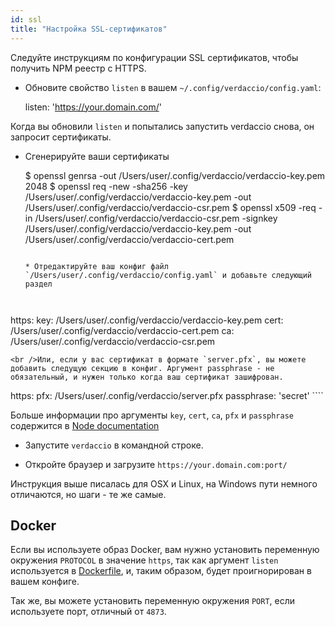 ```yaml
---
id: ssl
title: "Настройка SSL-сертификатов"
---
```


Следуйте инструкциям по конфигурации SSL сертификатов, чтобы получить NPM реестр с HTTPS.

* Обновите свойство `listen` в вашем `~/.config/verdaccio/config.yaml`:

    listen: 'https://your.domain.com/'
    

Когда вы обновили `listen` и попытались запустить verdaccio снова, он запросит сертификаты.

* Сгенерируйте ваши сертификаты

     $ openssl genrsa -out /Users/user/.config/verdaccio/verdaccio-key.pem 2048
     $ openssl req -new -sha256 -key /Users/user/.config/verdaccio/verdaccio-key.pem -out /Users/user/.config/verdaccio/verdaccio-csr.pem
     $ openssl x509 -req -in /Users/user/.config/verdaccio/verdaccio-csr.pem -signkey /Users/user/.config/verdaccio/verdaccio-key.pem -out /Users/user/.config/verdaccio/verdaccio-cert.pem
     ````
    
    * Отредактируйте ваш конфиг файл `/Users/user/.config/verdaccio/config.yaml` и добавьте следующий раздел
    
    

https: key: /Users/user/.config/verdaccio/verdaccio-key.pem cert: /Users/user/.config/verdaccio/verdaccio-cert.pem ca: /Users/user/.config/verdaccio/verdaccio-csr.pem

    <br />Или, если у вас сертификат в формате `server.pfx`, вы можете добавить следущую секцию в конфиг. Аргумент passphrase - не обязательный, и нужен только когда ваш сертификат зашифрован.
    
    

https: pfx: /Users/user/.config/verdaccio/server.pfx passphrase: 'secret' ````

Больше информации про аргументы `key`, `cert`, `ca`, `pfx` и `passphrase` содержится в [Node documentation](https://nodejs.org/api/tls.html#tls_tls_createsecurecontext_options)

* Запустите `verdaccio` в командной строке.

* Откройте браузер и загрузите `https://your.domain.com:port/`

Инструкция выше писалась для OSX и Linux, на Windows пути немного отличаются, но шаги - те же самые.

## Docker

Если вы используете образ Docker, вам нужно установить переменную окружения `PROTOCOL` в значение `https`, так как аргумент `listen` используется в [Dockerfile](https://github.com/verdaccio/verdaccio/blob/master/Dockerfile#L43), и, таким образом, будет проигнорирован в вашем конфиге.

Так же, вы можете установить переменную окружения `PORT`, если используете порт, отличный от `4873`.